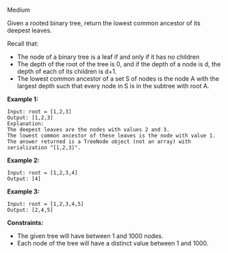 Medium

Given a rooted binary tree, return the lowest common ancestor of its deepest leaves.

Recall that:

- The node of a binary tree is a leaf if and only if it has no children
- The depth of the root of the tree is 0, and if the depth of a node is d, the depth of each of its children is d+1.
- The lowest common ancestor of a set S of nodes is the node A with the largest depth such that every node in S is in the subtree with root A.
 

**Example 1:**
```
Input: root = [1,2,3]
Output: [1,2,3]
Explanation: 
The deepest leaves are the nodes with values 2 and 3.
The lowest common ancestor of these leaves is the node with value 1.
The answer returned is a TreeNode object (not an array) with serialization "[1,2,3]".
```
**Example 2:**
```
Input: root = [1,2,3,4]
Output: [4]
```
**Example 3:**
```
Input: root = [1,2,3,4,5]
Output: [2,4,5]
```

**Constraints:**

- The given tree will have between 1 and 1000 nodes.
- Each node of the tree will have a distinct value between 1 and 1000.
